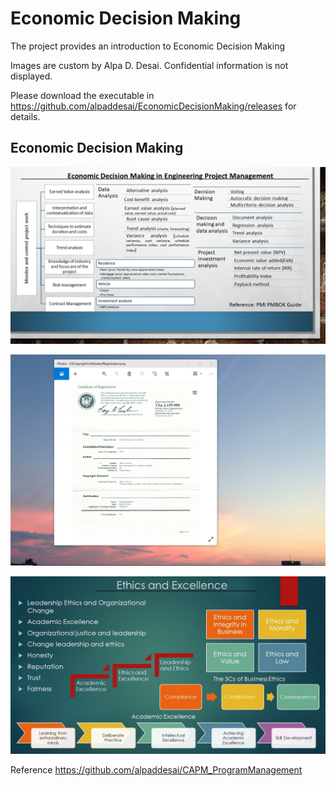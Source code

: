 # Economic Decision Making

The project provides an introduction to Economic Decision Making

Images are custom by Alpa D. Desai. Confidential information is not displayed.

Please download the executable in https://github.com/alpaddesai/EconomicDecisionMaking/releases for details.

## Economic Decision Making
![image](EconomicDecisionMaking.jpg)

![image](USCopyrightCertificate.png)

![image](Ethics.jpg)

Reference https://github.com/alpaddesai/CAPM_ProgramManagement
